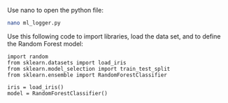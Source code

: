 Use nano to open the python file:

```bash
nano ml_logger.py
```


Use this following code to import libraries, load the data set, and to define the Random Forest model:


```
import random
from sklearn.datasets import load_iris
from sklearn.model_selection import train_test_split
from sklearn.ensemble import RandomForestClassifier

iris = load_iris()
model = RandomForestClassifier()
```
